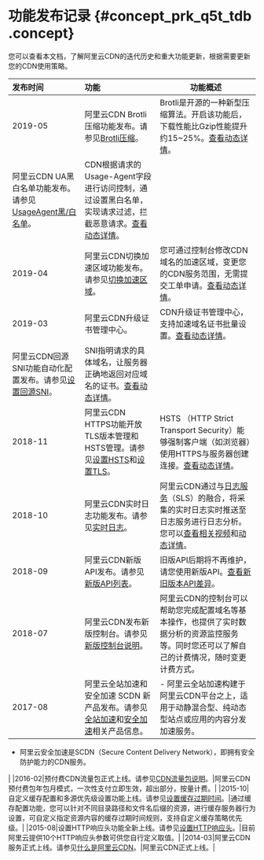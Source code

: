 # 功能发布记录 {#concept_prk_q5t_tdb .concept}

您可以查看本文档，了解阿里云CDN的迭代历史和重大功能更新，根据需要更新您的CDN使用策略。

|发布时间|功能|功能概述|
|:---|:-|----|
|2019-05|阿里云CDN Brotli压缩功能发布。请参见[Brotli压缩](../../../../cn.zh-CN/用户指南/域名管理/性能优化设置/Brotli压缩.md#)。|Brotli是开源的一种新型压缩算法。开启该功能后，下载性能比Gzip性能提升约15~25%。[查看动态详情](https://www.aliyun.com/product/news/detail?id=13052)。|
|阿里云CDN UA黑白名单功能发布。请参见[UsageAgent黑/白名单](../../../../cn.zh-CN/用户指南/域名管理/访问控制设置/UsageAgent黑__白名单.md#)。|CDN根据请求的Usage-Agent字段进行访问控制，通过设置黑白名单，实现请求过滤，拦截恶意请求。[查看动态详情](https://www.aliyun.com/product/news/detail?id=13053)。|
|2019-04|阿里云CDN切换加速区域功能发布。请参见[切换加速区域](../../../../cn.zh-CN/用户指南/域名管理/基本配置/切换加速区域.md#)。|您可通过控制台修改CDN域名的加速区域，变更您的CDN服务范围，无需提交工单申请。[查看动态详情](https://www.aliyun.com/product/news/detail?id=12752)。|
|2019-03|阿里云CDN升级证书管理中心。|CDN升级证书管理中心，支持加速域名证书批量设置。[查看动态详情](https://www.aliyun.com/product/news/detail?id=12531)。|
|阿里云CDN回源SNI功能自动化配置发布。请参见[设置回源SNI](../../../../cn.zh-CN/用户指南/域名管理/内容回源设置/设置回源SNI.md#)。|SNI指明请求的具体域名，让服务器正确地返回对应域名的证书。[查看动态详情](https://www.aliyun.com/product/news/detail?id=12533)。|
|2018-11|阿里云CDN HTTPS功能开放TLS版本管理和HSTS管理。请参见[设置HSTS](../../../../cn.zh-CN/用户指南/域名管理/HTTPS安全加速/设置HSTS.md#)和[设置TLS](../../../../cn.zh-CN/用户指南/域名管理/HTTPS安全加速/设置TLS.md#)。|HSTS （HTTP Strict Transport Security）能够强制客户端（如浏览器）使用HTTPS与服务器创建连接。[查看动态详情](https://www.aliyun.com/product/news/detail?id=10878)。|
|2018-10|阿里云CDN实时日志功能发布。请参见[实时日志](../../../../cn.zh-CN/用户指南/日志管理/实时日志推送/配置实时日志推送.md#)。|阿里云CDN通过与[日志服务](https://help.aliyun.com/document_detail/48869.html#concept-mt2-ykn-vdb)（SLS）的融合，将采集的实时日志实时推送至日志服务进行日志分析。您可以[查看相关视频](https://yq.aliyun.com/live/699)和[动态详情](https://www.aliyun.com/product/news/detail?id=10499)。|
|2018-09|阿里云CDN新版API发布。请参见[新版API列表](../../../../cn.zh-CN/新版API参考/简介.md#)。|旧版API后期将不再维护，请您使用新版API。[查看新旧版本API差异](https://help.aliyun.com/document_detail/106656.html)。|
|2018-07|阿里云CDN发布新版控制台。请参见[新版控制台说明](https://cdn.console.aliyun.com)。|阿里云CDN的控制台可以帮助您完成配置域名等基本操作，也提供了实时数据分析的资源监控服务等。同时您还可以了解自己的计费情况，随时变更计费方式。|
|2017-08|阿里云全站加速和安全加速 SCDN 新产品发布。请参见[全站加速](https://www.aliyun.com/product/dcdn)和[安全加速](https://www.aliyun.com/product/scdn?)相关产品信息。| -   阿里云全站加速构建于阿里云CDN平台之上，适用于动静混合型、纯动态型站点或应用的内容分发加速服务。
-   阿里云安全加速是SCDN（Secure Content Delivery Network），即拥有安全防护能力的CDN服务。

 |
|2016-02|预付费CDN流量包正式上线。请参见[CDN流量包说明](https://www.aliyun.com/price/product?spm=5176.cncdn.0.0.16d556f5e3B3JD#/cdn/detail)。|阿里云CDN预付费包年包月模式，一次性支付立即生效，超出部分，按量计费。|
|2015-10|自定义缓存配置和多源优先级设置功能上线。请参见[设置缓存过期时间](../../../../cn.zh-CN/用户指南/域名管理/节点缓存设置/设置缓存过期时间.md#)。|通过缓存配置功能，您可以针对不同目录路径和文件名后缀的资源，进行缓存服务器行为设置，可自定义指定资源内容的缓存过期时间规则，支持自定义缓存策略优先级。|
|2015-08|设置HTTP响应头功能全新上线。请参见[设置HTTP响应头](../../../../cn.zh-CN/用户指南/域名管理/节点缓存设置/设置HTTP响应头.md#)。|目前阿里云提供10个HTTP响应头参数可供您自行定义取值。|
|2014-03|阿里云CDN服务正式上线。请参见[什么是阿里云CDN](cn.zh-CN/产品简介/什么是阿里云CDN.md#)。|阿里云CDN正式上线。|

